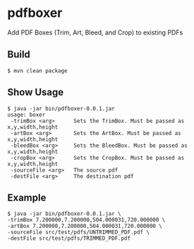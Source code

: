 # pdfboxer
Add PDF Boxes (Trim, Art, Bleed, and Crop) to existing PDFs

## Build
```
$ mvn clean package
```

## Show Usage
```
$ java -jar bin/pdfboxer-0.0.1.jar
usage: boxer
 -trimBox <arg>      Sets the TrimBox. Must be passed as x,y,width,height
 -artBox <arg>       Sets the ArtBox. Must be passed as x,y,width,height
 -bleedBox <arg>     Sets the BleedBox. Must be passed as x,y,width,height
 -cropBox <arg>      Sets the CropBox. Must be passed as x,y,width,height
 -sourceFile <arg>   The source pdf
 -destFile <arg>     The destination pdf
```

## Example
```
$ java -jar bin/pdfboxer-0.0.1.jar \
-trimBox 7.200000,7.200000,504.000031,720.000000 \
-artBox 7.200000,7.200000,504.000031,720.000000 \
-sourceFile src/test/pdfs/UNTRIMMED_PDF.pdf \
-destFile src/test/pdfs/TRIMMED_PDF.pdf
```
